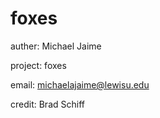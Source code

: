 # foxes
auther: Michael Jaime

project: foxes

email: michaelajaime@lewisu.edu

credit: 
    Brad Schiff